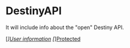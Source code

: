 DestinyAPI
==========

It will include info about the "open" Destiny API.

[*][User information](http://wiki.destinypublic.com/User-Information)
[*][Protected](http://wiki.destinypublic.com/Protected-API-calls)